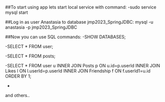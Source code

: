 ##To start using app lets start local service with command:
-sudo service mysql start

##Log in as user Anastasia to database jmp2023_SpringJDBC:
mysql -u anastasia -p jmp2023_SpringJDBC

##Now you can use SQL commands:
-SHOW DATABASES;

-SELECT * FROM user;

-SELECT * FROM posts;

-SELECT * FROM user u
 INNER JOIN Posts p ON u.id=p.userId
 INNER JOIN Likes l ON l.userId=p.userId
 INNER JOIN Friendship f ON f.userId1=u.id
 ORDER BY 1;
 
 -
 
 and others..

